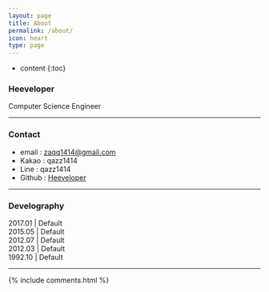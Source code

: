 ```yaml
---
layout: page
title: About
permalink: /about/
icon: heart
type: page
---
```


* content
{:toc}

### Heeveloper

 Computer Science Engineer   


---

### Contact

* email : [zaqq1414@gmail.com](mailto:zaqq1414@gmail.com)
* Kakao : qazz1414
* Line : qazz1414
* Github : [Heeveloper](https://heeveloper.github.com)

---

### Develography  

 2017.01 | Default<br>
 2015.05 | Default<br>
 2012.07 | Default<br>
 2012.03 | Default<br>
 1992.10 | Default

---

{% include comments.html %}
